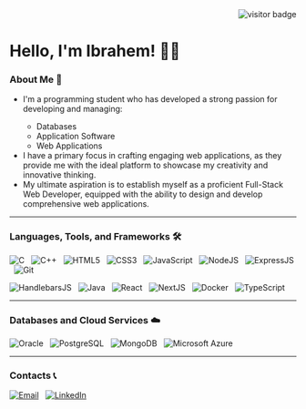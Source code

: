 <div align="right">
  <img src="https://visitor-badge.laobi.icu/badge?page_id=IbrahemElsawy" alt="visitor badge"/>
</div>
<h1>Hello, I'm Ibrahem! 👋🙂</h1>
<div>
  <h3>About Me 🚀</h3>
  <ul>
    <li>I'm a programming student who has developed a strong passion for developing and managing:</li>
    <ul>
      <li>Databases</li>
      <li>Application Software</li>
      <li>Web Applications</li>
    </ul>
    <li>I have a primary focus in crafting engaging web applications, as they provide me with the ideal platform to showcase my creativity and innovative thinking.</li>
    <li>My ultimate aspiration is to establish myself as a proficient Full-Stack Web Developer, equipped with the ability to design and develop comprehensive web applications.</li>
  </ul>
  <hr>
  <h3>Languages, Tools, and Frameworks 🛠️</h3>
  
  ![C](https://img.shields.io/badge/C-1974D2.svg?style=for-the-badge&logo=c&logoColor=%23FFFFFF)
  &nbsp;
  ![C++](https://img.shields.io/badge/C%2B%2B-1974D2.svg?style=for-the-badge&logo=cplusplus&logoColor=%23FFFFFF)
  &nbsp;
  ![HTML5](https://img.shields.io/badge/HTML5-1974D2.svg?style=for-the-badge&logo=html5&logoColor=%23E34F26)
  &nbsp;
  ![CSS3](https://img.shields.io/badge/CSS3-1974D2.svg?style=for-the-badge&logo=css3&logoColor=%231572B6)
  &nbsp;
  ![JavaScript](https://img.shields.io/badge/JavaScript-1974D2.svg?style=for-the-badge&logo=javascript&logoColor=%23F7DF1E)
  &nbsp;
  ![NodeJS](https://img.shields.io/badge/Node.js-1974D2.svg?style=for-the-badge&logo=nodedotjs&logoColor=%23339933)
  &nbsp;
  ![ExpressJS](https://img.shields.io/badge/Express.js-1974D2.svg?style=for-the-badge&logo=express&logoColor=%23000000)
  &nbsp;
  ![Git](https://img.shields.io/badge/Git-1974D2.svg?style=for-the-badge&logo=git&logoColor=%23F05032)

  ![HandlebarsJS](https://img.shields.io/badge/Handlebars.js-1974D2.svg?style=for-the-badge&logo=handlebarsdotjs&logoColor=%23000000)
  &nbsp;
  ![Java](https://img.shields.io/badge/Java-1974D2.svg?style=for-the-badge&logo=java)
  &nbsp;
  ![React](https://img.shields.io/badge/React-1974D2.svg?style=for-the-badge&logo=react&logoColor=%2361DAFB)
  &nbsp;
  ![NextJS](https://img.shields.io/badge/Next.js-1974D2.svg?style=for-the-badge&logo=nextdotjs&logoColor=%23000000)
  &nbsp;
  ![Docker](https://img.shields.io/badge/Docker-1974D2.svg?style=for-the-badge&logo=docker&logoColor=%232496ED)
  &nbsp;
  ![TypeScript](https://img.shields.io/badge/TypeScript-1974D2.svg?style=for-the-badge&logo=typescript&logoColor=%233178C6)
  <!-- 
    TODO:
    Add this at the end of the semester:
    ![Swift](https://img.shields.io/badge/Swift-1974D2.svg?style=for-the-badge&logo=swift&logoColor=%23F05138)
  -->
  <hr>
  <h3>Databases and Cloud Services ☁️</h3>
  
  ![Oracle](https://img.shields.io/badge/Oracle-1974D2.svg?style=for-the-badge)
  &nbsp;
  ![PostgreSQL](https://img.shields.io/badge/PostgreSQL-1974D2.svg?style=for-the-badge)
  &nbsp;
  ![MongoDB](https://img.shields.io/badge/MongoDB-1974D2.svg?style=for-the-badge&logo=mongodb&logoColor=%2347A248)
  &nbsp;
  ![Microsoft Azure](https://img.shields.io/badge/Microsoft_Azure-1974D2.svg?style=for-the-badge)
  <!-- 
    TODO:
    Add this at the end of the semester:
    ![Amazon AWS](https://img.shields.io/badge/Amazon_AWS-1974D2.svg?style=for-the-badge&logo=amazonaws&logoColor=%23232F3E)
  -->
  <hr>
  <h3>Contacts 📞</h3>

  [![Email](https://img.shields.io/badge/Outlook-1974D2.svg?style=for-the-badge)](mailto:ibrahem_e@hotmail.com)
  &nbsp;
  [![LinkedIn](https://img.shields.io/badge/LinkedIn-1974D2.svg?style=for-the-badge&logo=linkedin&logoColor=%230A66C2)](https://www.linkedin.com/in/ielsawy/)
  &nbsp;
</div>

